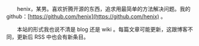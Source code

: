 　　henix，某男。喜欢折腾开源的东西，追求用最简单的方法解决问题。我的 github：[https://github.com/henix](https://github.com/henix) 。

　　本站的形式我也说不清是 blog 还是 wiki 。每篇文章可能更新，这跟博客不同，更新后 RSS 中也会有新条目。
